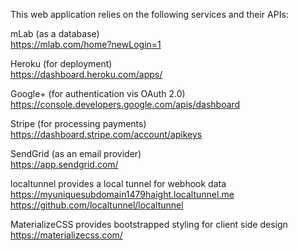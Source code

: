 This web application relies on the following services and their APIs:

mLab (as a database)<br />
https://mlab.com/home?newLogin=1

Heroku (for deployment)<br />
https://dashboard.heroku.com/apps/

Google+ (for authentication vis OAuth 2.0)<br />
https://console.developers.google.com/apis/dashboard

Stripe (for processing payments)<br />
https://dashboard.stripe.com/account/apikeys

SendGrid (as an email provider)<br />
https://app.sendgrid.com/

localtunnel provides a local tunnel for webhook data<br />
https://myuniquesubdomain1479haight.localtunnel.me<br />
https://github.com/localtunnel/localtunnel

MaterializeCSS provides bootstrapped styling for client side design<br />
https://materializecss.com/

